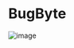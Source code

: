 # BugByte
![image](https://github.com/user-attachments/assets/36f0b673-95e8-4d94-b220-29a4c7b2374b)

